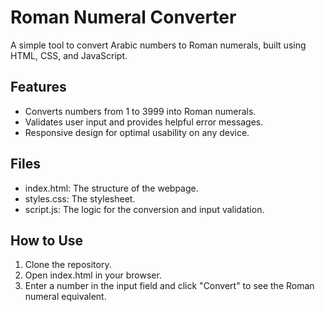 # Roman Numeral Converter
A simple tool to convert Arabic numbers to Roman numerals, built using HTML, CSS, and JavaScript.

## Features
- Converts numbers from 1 to 3999 into Roman numerals.
- Validates user input and provides helpful error messages.
- Responsive design for optimal usability on any device.

## Files
- index.html: The structure of the webpage.
- styles.css: The stylesheet.
- script.js: The logic for the conversion and input validation.

## How to Use
1. Clone the repository.
2. Open index.html in your browser.
3. Enter a number in the input field and click "Convert" to see the Roman numeral equivalent.
